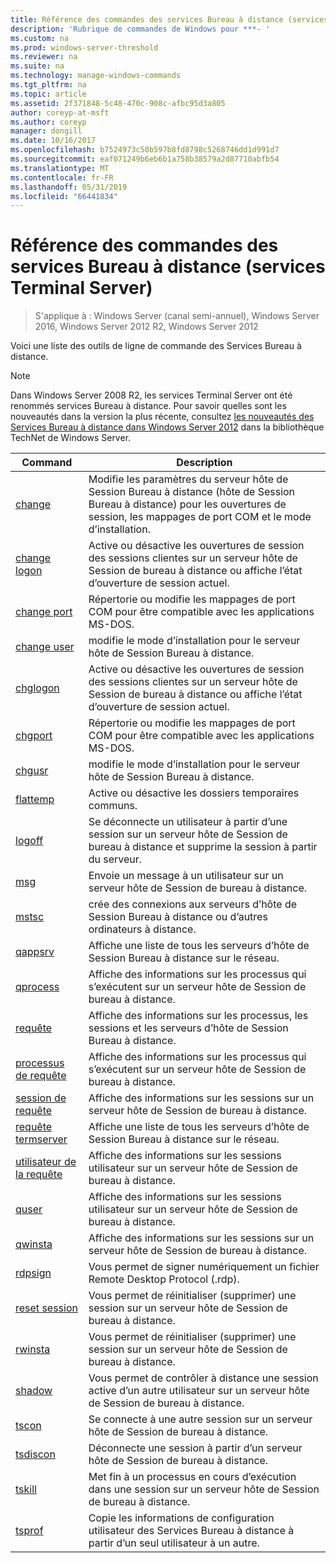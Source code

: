 ```yaml
---
title: Référence des commandes des services Bureau à distance (services Terminal Server)
description: 'Rubrique de commandes de Windows pour ***- '
ms.custom: na
ms.prod: windows-server-threshold
ms.reviewer: na
ms.suite: na
ms.technology: manage-windows-commands
ms.tgt_pltfrm: na
ms.topic: article
ms.assetid: 2f371848-5c48-470c-908c-afbc95d3a805
author: coreyp-at-msft
ms.author: coreyp
manager: dongill
ms.date: 10/16/2017
ms.openlocfilehash: b7524973c50b597b8fd8798c5268746dd1d991d7
ms.sourcegitcommit: eaf071249b6eb6b1a758b38579a2d87710abfb54
ms.translationtype: MT
ms.contentlocale: fr-FR
ms.lasthandoff: 05/31/2019
ms.locfileid: "66441834"
---
```

# <a name="remote-desktop-services-terminal-services-command-reference"></a>Référence des commandes des services Bureau à distance (services Terminal Server)

>S'applique à : Windows Server (canal semi-annuel), Windows Server 2016, Windows Server 2012 R2, Windows Server 2012

Voici une liste des outils de ligne de commande des Services Bureau à distance.
> [!NOTE]
> Dans Windows Server 2008 R2, les services Terminal Server ont été renommés services Bureau à distance. Pour savoir quelles sont les nouveautés dans la version la plus récente, consultez [les nouveautés des Services Bureau à distance dans Windows Server 2012](https://technet.microsoft.com/library/hh831527) dans la bibliothèque TechNet de Windows Server.
> 
> |                 Command                 |                                                      Description                                                       |
> |-----------------------------------------|------------------------------------------------------------------------------------------------------------------------|
> |           [change](change.md)           | Modifie les paramètres du serveur hôte de Session Bureau à distance (hôte de Session Bureau à distance) pour les ouvertures de session, les mappages de port COM et le mode d’installation. |
> |     [change logon](change-logon.md)     |    Active ou désactive les ouvertures de session des sessions clientes sur un serveur hôte de Session de bureau à distance ou affiche l’état d’ouverture de session actuel.     |
> |      [change port](change-port.md)      |                   Répertorie ou modifie les mappages de port COM pour être compatible avec les applications MS-DOS.                    |
> |      [change user](change-user.md)      |                                modifie le mode d’installation pour le serveur hôte de Session Bureau à distance.                                |
> |         [chglogon](chglogon.md)         |    Active ou désactive les ouvertures de session des sessions clientes sur un serveur hôte de Session de bureau à distance ou affiche l’état d’ouverture de session actuel.     |
> |          [chgport](chgport.md)          |                   Répertorie ou modifie les mappages de port COM pour être compatible avec les applications MS-DOS.                    |
> |           [chgusr](chgusr.md)           |                                modifie le mode d’installation pour le serveur hôte de Session Bureau à distance.                                |
> |         [flattemp](flattemp.md)         |                                      Active ou désactive les dossiers temporaires communs.                                       |
> |           [logoff](logoff.md)           |          Se déconnecte un utilisateur à partir d’une session sur un serveur hôte de Session de bureau à distance et supprime la session à partir du serveur.          |
> |              [msg](msg.md)              |                                Envoie un message à un utilisateur sur un serveur hôte de Session de bureau à distance.                                 |
> |            [mstsc](mstsc.md)            |                       crée des connexions aux serveurs d’hôte de Session Bureau à distance ou d’autres ordinateurs à distance.                        |
> |          [qappsrv](qappsrv.md)          |                             Affiche une liste de tous les serveurs d’hôte de Session Bureau à distance sur le réseau.                             |
> |         [qprocess](qprocess.md)         |                  Affiche des informations sur les processus qui s’exécutent sur un serveur hôte de Session de bureau à distance.                   |
> |            [requête](query.md)            |                      Affiche des informations sur les processus, les sessions et les serveurs d’hôte de Session Bureau à distance.                      |
> |    [processus de requête](query-process.md)    |                  Affiche des informations sur les processus qui s’exécutent sur un serveur hôte de Session de bureau à distance.                   |
> |    [session de requête](query-session.md)    |                           Affiche des informations sur les sessions sur un serveur hôte de Session de bureau à distance.                            |
> | [requête termserver](query-termserver.md) |                             Affiche une liste de tous les serveurs d’hôte de Session Bureau à distance sur le réseau.                             |
> |       [utilisateur de la requête](query-user.md)       |                         Affiche des informations sur les sessions utilisateur sur un serveur hôte de Session de bureau à distance.                         |
> |            [quser](quser.md)            |                         Affiche des informations sur les sessions utilisateur sur un serveur hôte de Session de bureau à distance.                         |
> |          [qwinsta](qwinsta.md)          |                           Affiche des informations sur les sessions sur un serveur hôte de Session de bureau à distance.                            |
> |          [rdpsign](rdpsign.md)          |                          Vous permet de signer numériquement un fichier Remote Desktop Protocol (.rdp).                          |
> |    [reset session](reset-session.md)    |                         Vous permet de réinitialiser (supprimer) une session sur un serveur hôte de Session de bureau à distance.                          |
> |          [rwinsta](rwinsta.md)          |                         Vous permet de réinitialiser (supprimer) une session sur un serveur hôte de Session de bureau à distance.                          |
> |           [shadow](shadow.md)           |            Vous permet de contrôler à distance une session active d’un autre utilisateur sur un serveur hôte de Session de bureau à distance.             |
> |            [tscon](tscon.md)            |                               Se connecte à une autre session sur un serveur hôte de Session de bureau à distance.                                |
> |         [tsdiscon](tsdiscon.md)         |                                 Déconnecte une session à partir d’un serveur hôte de Session de bureau à distance.                                  |
> |           [tskill](tskill.md)           |                           Met fin à un processus en cours d’exécution dans une session sur un serveur hôte de Session de bureau à distance.                            |
> |           [tsprof](tsprof.md)           |              Copie les informations de configuration utilisateur des Services Bureau à distance à partir d’un seul utilisateur à un autre.               |
